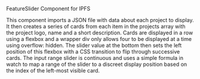 FeatureSlider Component for IPFS

This component imports a JSON file with data about each project to display. It then creates a series of cards from each item in the projects array with the project logo, name and a short description. Cards are displayed in a row using a flexbox and a wrapper div only allows four to be displayed at a time using overflow: hidden. The slider value at the bottom then sets the left position of this flexbox with a CSS transition to flip through successive cards. The input range slider is continuous and uses a simple formula in watch to map a range of the slider to a discreet display position based on the index of the left-most visible card.
